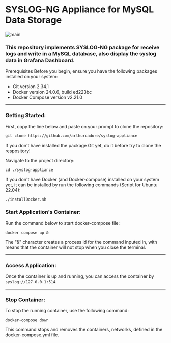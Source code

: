 # SYSLOG-NG Appliance for MySQL Data Storage  

![main](./templates/version-2/pictures/image.png)

### This repository implements SYSLOG-NG package for receive logs and write in a MySQL database, also display the syslog data in Grafana Dashboard.

Prerequisites
Before you begin, ensure you have the following packages installed on your system:

- Git version 2.34.1
- Docker version 24.0.6, build ed223bc
- Docker Compose version v2.21.0

---
### Getting Started:

First, copy the line below and paste on your prompt to clone the repository:

```
git clone https://github.com/arthurcadore/syslog-appliance
```
If you don't have installed the package Git yet, do it before try to clone the respository!

Navigate to the project directory:

```
cd ./syslog-appliance
```

If you don't have Docker (and Docker-compose) installed on your system yet, it can be installed by run the following commands (Script for Ubuntu 22.04): 

```
./installDocker.sh
```

### Start Application's Container: 
Run the command below to start docker-compose file: 

```
docker compose up & 
```
The "&" character creates a process id for the command inputed in, with means that the container will not stop when you close the terminal. 

---

### Access Application:

Once the container is up and running, you can access the container by `syslog://127.0.0.1:514`. 

--- 
### Stop Container: 
To stop the running container, use the following command:

```
docker-compose down
```

This command stops and removes the containers, networks, defined in the docker-compose.yml file.

